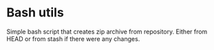 Bash utils
==========

Simple bash script that creates zip archive from repository. Either from HEAD or from stash if there were any changes.